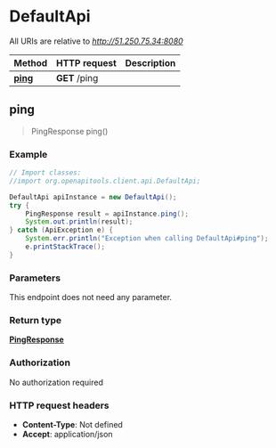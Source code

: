 # DefaultApi

All URIs are relative to *http://51.250.75.34:8080*

Method | HTTP request | Description
------------- | ------------- | -------------
[**ping**](DefaultApi.md#ping) | **GET** /ping | 



## ping

> PingResponse ping()



### Example

```java
// Import classes:
//import org.openapitools.client.api.DefaultApi;

DefaultApi apiInstance = new DefaultApi();
try {
    PingResponse result = apiInstance.ping();
    System.out.println(result);
} catch (ApiException e) {
    System.err.println("Exception when calling DefaultApi#ping");
    e.printStackTrace();
}
```

### Parameters

This endpoint does not need any parameter.

### Return type

[**PingResponse**](PingResponse.md)

### Authorization

No authorization required

### HTTP request headers

- **Content-Type**: Not defined
- **Accept**: application/json

